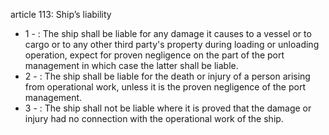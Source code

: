 article 113: Ship’s liability 

<ul>
			<li>1 - : The ship shall be liable for any damage it causes to a vessel or to cargo or to any other third party&#39;s property during loading or unloading operation, expect for proven negligence on the part of the port management in which case the latter shall be liable. <ul>
			</ul></li>			<li>2 - : The ship shall be liable for the death or injury of a person arising from operational work, unless it is the proven negligence of the port management. <ul>
			</ul></li>			<li>3 - : The ship shall not be liable where it is proved that the damage or injury had no connection with the operational work of the ship. <ul>
			</ul></li></ul>